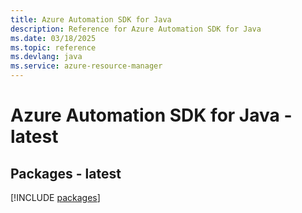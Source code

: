 ```yaml
---
title: Azure Automation SDK for Java
description: Reference for Azure Automation SDK for Java
ms.date: 03/18/2025
ms.topic: reference
ms.devlang: java
ms.service: azure-resource-manager
---
```

# Azure Automation SDK for Java - latest
## Packages - latest
[!INCLUDE [packages](automation-index.md)]